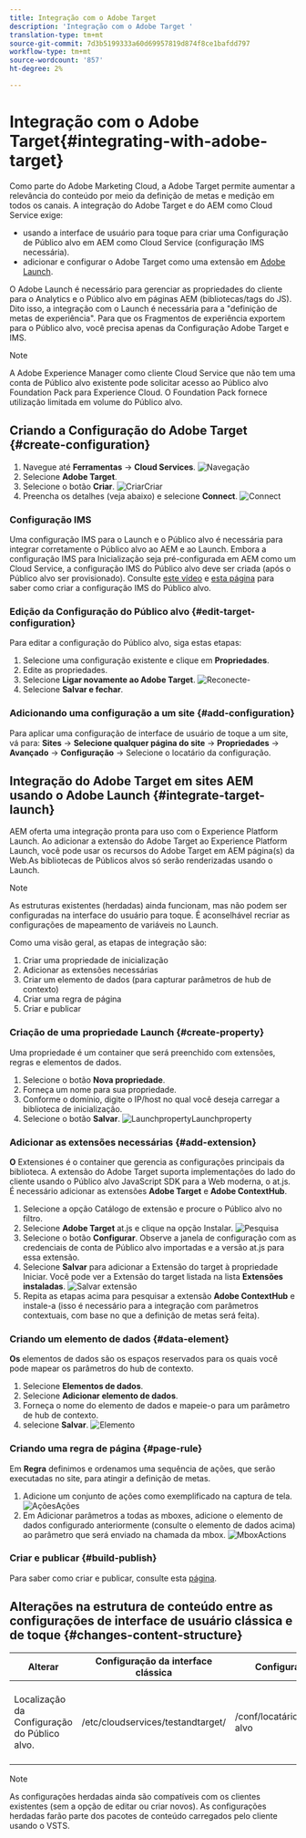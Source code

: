 ```yaml
---
title: Integração com o Adobe Target
description: 'Integração com o Adobe Target '
translation-type: tm+mt
source-git-commit: 7d3b5199333a60d69957819d874f8ce1bafdd797
workflow-type: tm+mt
source-wordcount: '857'
ht-degree: 2%

---
```



# Integração com o Adobe Target{#integrating-with-adobe-target}

Como parte do Adobe Marketing Cloud, a Adobe Target permite aumentar a relevância do conteúdo por meio da definição de metas e medição em todos os canais. A integração do Adobe Target e do AEM como Cloud Service exige:

* usando a interface de usuário para toque para criar uma Configuração de Público alvo em AEM como Cloud Service (configuração IMS necessária).
* adicionar e configurar o Adobe Target como uma extensão em [Adobe Launch](https://docs.adobe.com/content/help/en/launch/using/intro/get-started/quick-start.html).

O Adobe Launch é necessário para gerenciar as propriedades do cliente para o Analytics e o Público alvo em páginas AEM (bibliotecas/tags do JS). Dito isso, a integração com o Launch é necessária para a &quot;definição de metas de experiência&quot;. Para que os Fragmentos de experiência exportem para o Público alvo, você precisa apenas da Configuração Adobe Target e IMS.

>[!NOTE]
>
>A Adobe Experience Manager como cliente Cloud Service que não tem uma conta de Público alvo existente pode solicitar acesso ao Público alvo Foundation Pack para Experience Cloud. O Foundation Pack fornece utilização limitada em volume do Público alvo.

## Criando a Configuração do Adobe Target {#create-configuration}

1. Navegue até **Ferramentas** → **Cloud Services**.
   ![](assets/cloudservice1.png "Navegação")
2. Selecione **Adobe Target**.
3. Selecione o botão **Criar**.
   ![](assets/tenant1.png "CriarCriar")
4. Preencha os detalhes (veja abaixo) e selecione **Connect**.
   ![](assets/open_screen1.png "Connect")

### Configuração IMS

Uma configuração IMS para o Launch e o Público alvo é necessária para integrar corretamente o Público alvo ao AEM e ao Launch. Embora a configuração IMS para Inicialização seja pré-configurada em AEM como um Cloud Service, a configuração IMS do Público alvo deve ser criada (após o Público alvo ser provisionado). Consulte [este vídeo](https://helpx.adobe.com/experience-manager/kt/sites/using/aem-sites-target-standard-technical-video-understand.html) e [esta página](https://docs.adobe.com/content/help/en/experience-manager-65/administering/integration/integration-ims-adobe-io.html) para saber como criar a configuração IMS do Público alvo.

### Edição da Configuração do Público alvo {#edit-target-configuration}

Para editar a configuração do Público alvo, siga estas etapas:

1. Selecione uma configuração existente e clique em **Propriedades**.
2. Edite as propriedades.
3. Selecione **Ligar novamente ao Adobe Target**.
   ![Reconecte-](assets/edit_config_page1.png "se")
4. Selecione **Salvar e fechar**.

### Adicionando uma configuração a um site {#add-configuration}

Para aplicar uma configuração de interface de usuário de toque a um site, vá para: **Sites** → **Selecione qualquer página do site** → **Propriedades** → **Avançado** → **Configuração** → Selecione o locatário da configuração.

## Integração do Adobe Target em sites AEM usando o Adobe Launch {#integrate-target-launch}

AEM oferta uma integração pronta para uso com o Experience Platform Launch. Ao adicionar a extensão do Adobe Target ao Experience Platform Launch, você pode usar os recursos do Adobe Target em AEM página(s) da Web.As bibliotecas de Públicos alvos só serão renderizadas usando o Launch.

>[!NOTE]
>
>As estruturas existentes (herdadas) ainda funcionam, mas não podem ser configuradas na interface do usuário para toque. É aconselhável recriar as configurações de mapeamento de variáveis no Launch.

Como uma visão geral, as etapas de integração são:

1. Criar uma propriedade de inicialização
2. Adicionar as extensões necessárias
3. Criar um elemento de dados (para capturar parâmetros de hub de contexto)
4. Criar uma regra de página
5. Criar e publicar

### Criação de uma propriedade Launch {#create-property}

Uma propriedade é um container que será preenchido com extensões, regras e elementos de dados.

1. Selecione o botão **Nova propriedade**.
2. Forneça um nome para sua propriedade.
3. Conforme o domínio, digite o IP/host no qual você deseja carregar a biblioteca de inicialização.
4. Selecione o botão **Salvar**.
   ![](assets/properties_newproperty1.png "LaunchpropertyLaunchproperty")

### Adicionar as extensões necessárias {#add-extension}

**O** Extensiones é o container que gerencia as configurações principais da biblioteca. A extensão do Adobe Target suporta implementações do lado do cliente usando o Público alvo JavaScript SDK para a Web moderna, o at.js. É necessário adicionar as extensões **Adobe Target** e **Adobe ContextHub**.

1. Selecione a opção Catálogo de extensão e procure o Público alvo no filtro.
2. Selecione **Adobe Target** at.js e clique na opção Instalar.
   ![Pesquisa ](assets/search_ext1.png "do público alvo SearchTarget")
3. Selecione o botão **Configurar**. Observe a janela de configuração com as credenciais de conta de Público alvo importadas e a versão at.js para essa extensão.
4. Selecione **Salvar** para adicionar a Extensão do target à propriedade Iniciar. Você pode ver a Extensão do target listada na lista **Extensões instaladas**.
   ![Salvar extensão ](assets/configure_extension1.png "ExtensionSave")
5. Repita as etapas acima para pesquisar a extensão **Adobe ContextHub** e instale-a (isso é necessário para a integração com parâmetros contextuais, com base no que a definição de metas será feita).

### Criando um elemento de dados {#data-element}

**Os** elementos de dados são os espaços reservados para os quais você pode mapear os parâmetros do hub de contexto.

1. Selecione **Elementos de dados**.
2. Selecione **Adicionar elemento de dados**.
3. Forneça o nome do elemento de dados e mapeie-o para um parâmetro de hub de contexto.
4. selecione **Salvar**.
   ![Elemento ](assets/data_elem1.png "de dados")

### Criando uma regra de página {#page-rule}

Em **Regra** definimos e ordenamos uma sequência de ações, que serão executadas no site, para atingir a definição de metas.

1. Adicione um conjunto de ações como exemplificado na captura de tela.
   ![](assets/rules1.png "AçõesAções")
2. Em Adicionar parâmetros a todas as mboxes, adicione o elemento de dados configurado anteriormente (consulte o elemento de dados acima) ao parâmetro que será enviado na chamada da mbox.
   ![](assets/map_data1.png "MboxActions")

### Criar e publicar {#build-publish}

Para saber como criar e publicar, consulte esta [página](https://docs.adobe.com/content/help/en/experience-manager-learn/aem-target-tutorial/aem-target-implementation/using-launch-adobe-io.html).

## Alterações na estrutura de conteúdo entre as configurações de interface de usuário clássica e de toque {#changes-content-structure}

| **Alterar** | **Configuração da interface clássica** | **Configuração da interface de toque** | **Consequências** |
|---|---|---|---|
| Localização da Configuração do Público alvo. | /etc/cloudservices/testandtarget/ | /conf/locatário/settings/cloudservices/público alvo | Anteriormente, várias configurações estavam presentes em /etc/cloudservices/testandtarget, mas agora uma única configuração estará presente sob um locatário. |

>[!NOTE]
>
>As configurações herdadas ainda são compatíveis com os clientes existentes (sem a opção de editar ou criar novos). As configurações herdadas farão parte dos pacotes de conteúdo carregados pelo cliente usando o VSTS.
